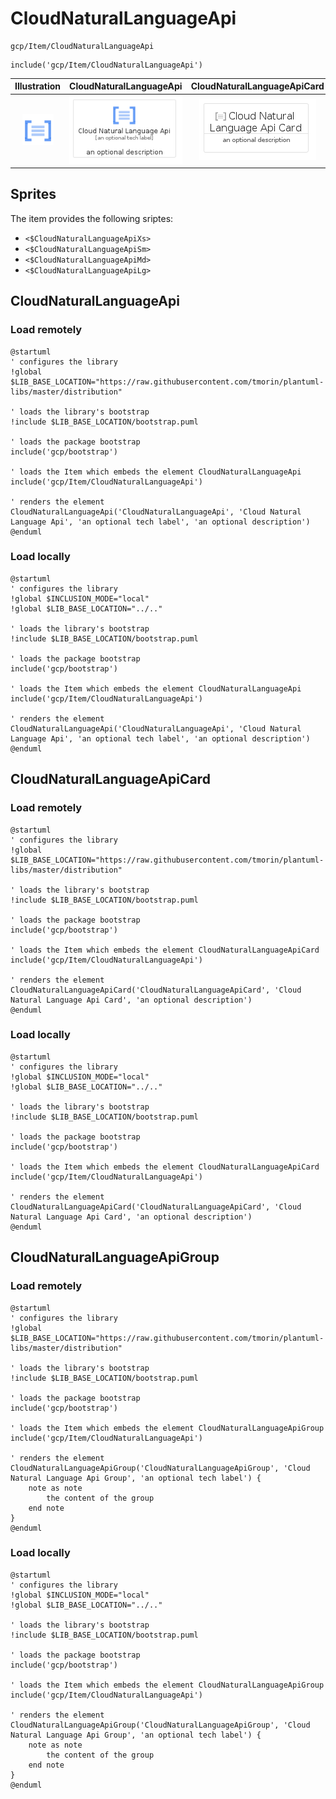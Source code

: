 # CloudNaturalLanguageApi


```text
gcp/Item/CloudNaturalLanguageApi
```

```text
include('gcp/Item/CloudNaturalLanguageApi')
```



| Illustration | CloudNaturalLanguageApi | CloudNaturalLanguageApiCard | CloudNaturalLanguageApiGroup |
| :---: | :---: | :---: | :---: |
| ![illustration for Illustration](../../gcp/Item/CloudNaturalLanguageApi.png) | ![illustration for CloudNaturalLanguageApi](../../gcp/Item/CloudNaturalLanguageApi.Local.png) | ![illustration for CloudNaturalLanguageApiCard](../../gcp/Item/CloudNaturalLanguageApiCard.Local.png) | ![illustration for CloudNaturalLanguageApiGroup](../../gcp/Item/CloudNaturalLanguageApiGroup.Local.png) |



## Sprites
The item provides the following sriptes:

- `<$CloudNaturalLanguageApiXs>`
- `<$CloudNaturalLanguageApiSm>`
- `<$CloudNaturalLanguageApiMd>`
- `<$CloudNaturalLanguageApiLg>`





## CloudNaturalLanguageApi

### Load remotely
```plantuml
@startuml
' configures the library
!global $LIB_BASE_LOCATION="https://raw.githubusercontent.com/tmorin/plantuml-libs/master/distribution"

' loads the library's bootstrap
!include $LIB_BASE_LOCATION/bootstrap.puml

' loads the package bootstrap
include('gcp/bootstrap')

' loads the Item which embeds the element CloudNaturalLanguageApi
include('gcp/Item/CloudNaturalLanguageApi')

' renders the element
CloudNaturalLanguageApi('CloudNaturalLanguageApi', 'Cloud Natural Language Api', 'an optional tech label', 'an optional description')
@enduml
```

### Load locally
```plantuml
@startuml
' configures the library
!global $INCLUSION_MODE="local"
!global $LIB_BASE_LOCATION="../.."

' loads the library's bootstrap
!include $LIB_BASE_LOCATION/bootstrap.puml

' loads the package bootstrap
include('gcp/bootstrap')

' loads the Item which embeds the element CloudNaturalLanguageApi
include('gcp/Item/CloudNaturalLanguageApi')

' renders the element
CloudNaturalLanguageApi('CloudNaturalLanguageApi', 'Cloud Natural Language Api', 'an optional tech label', 'an optional description')
@enduml
```

## CloudNaturalLanguageApiCard

### Load remotely
```plantuml
@startuml
' configures the library
!global $LIB_BASE_LOCATION="https://raw.githubusercontent.com/tmorin/plantuml-libs/master/distribution"

' loads the library's bootstrap
!include $LIB_BASE_LOCATION/bootstrap.puml

' loads the package bootstrap
include('gcp/bootstrap')

' loads the Item which embeds the element CloudNaturalLanguageApiCard
include('gcp/Item/CloudNaturalLanguageApi')

' renders the element
CloudNaturalLanguageApiCard('CloudNaturalLanguageApiCard', 'Cloud Natural Language Api Card', 'an optional description')
@enduml
```

### Load locally
```plantuml
@startuml
' configures the library
!global $INCLUSION_MODE="local"
!global $LIB_BASE_LOCATION="../.."

' loads the library's bootstrap
!include $LIB_BASE_LOCATION/bootstrap.puml

' loads the package bootstrap
include('gcp/bootstrap')

' loads the Item which embeds the element CloudNaturalLanguageApiCard
include('gcp/Item/CloudNaturalLanguageApi')

' renders the element
CloudNaturalLanguageApiCard('CloudNaturalLanguageApiCard', 'Cloud Natural Language Api Card', 'an optional description')
@enduml
```

## CloudNaturalLanguageApiGroup

### Load remotely
```plantuml
@startuml
' configures the library
!global $LIB_BASE_LOCATION="https://raw.githubusercontent.com/tmorin/plantuml-libs/master/distribution"

' loads the library's bootstrap
!include $LIB_BASE_LOCATION/bootstrap.puml

' loads the package bootstrap
include('gcp/bootstrap')

' loads the Item which embeds the element CloudNaturalLanguageApiGroup
include('gcp/Item/CloudNaturalLanguageApi')

' renders the element
CloudNaturalLanguageApiGroup('CloudNaturalLanguageApiGroup', 'Cloud Natural Language Api Group', 'an optional tech label') {
    note as note
        the content of the group
    end note
}
@enduml
```

### Load locally
```plantuml
@startuml
' configures the library
!global $INCLUSION_MODE="local"
!global $LIB_BASE_LOCATION="../.."

' loads the library's bootstrap
!include $LIB_BASE_LOCATION/bootstrap.puml

' loads the package bootstrap
include('gcp/bootstrap')

' loads the Item which embeds the element CloudNaturalLanguageApiGroup
include('gcp/Item/CloudNaturalLanguageApi')

' renders the element
CloudNaturalLanguageApiGroup('CloudNaturalLanguageApiGroup', 'Cloud Natural Language Api Group', 'an optional tech label') {
    note as note
        the content of the group
    end note
}
@enduml
```

